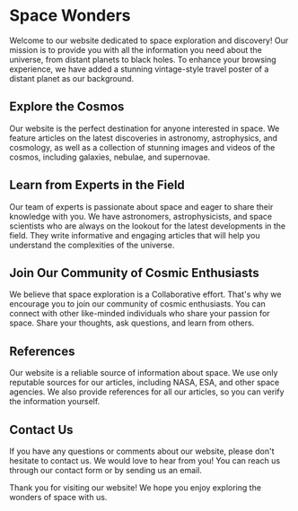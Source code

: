 <!--font:Montserrat-->

# Space Wonders

Welcome to our website dedicated to space exploration and discovery! Our mission is to provide you with all the information you need about the universe, from distant planets to black holes. To enhance your browsing experience, we have added a stunning vintage-style travel poster of a distant planet as our background.

## Explore the Cosmos

Our website is the perfect destination for anyone interested in space. We feature articles on the latest discoveries in astronomy, astrophysics, and cosmology, as well as a collection of stunning images and videos of the cosmos, including galaxies, nebulae, and supernovae.

## Learn from Experts in the Field

Our team of experts is passionate about space and eager to share their knowledge with you. We have astronomers, astrophysicists, and space scientists who are always on the lookout for the latest developments in the field. They write informative and engaging articles that will help you understand the complexities of the universe.

## Join Our Community of Cosmic Enthusiasts

We believe that space exploration is a Coll<wbr>aborative effort. That's why we encourage you to join our community of cosmic enthusiasts. You can connect with other like-minded individuals who share your passion for space. Share your thoughts, ask questions, and learn from others.

## References

Our website is a reliable source of information about space. We use only reputable sources for our articles, including NASA, ESA, and other space agencies. We also provide references for all our articles, so you can verify the information yourself.

## Contact Us

If you have any questions or comments about our website, please don't hesitate to contact us. We would love to hear from you! You can reach us through our contact form or by sending us an email.

Thank you for visiting our website! We hope you enjoy exploring the wonders of space with us.

<!--

Write me content for website with wallpaper which alt text is:

"A vintage-style travel poster of a distant planet, with bold typography and an artistic rendering of the landscape."

The name/title of the page should not be 1:1 copy of the alt text but rather a real content of the website which is using this wallpaper.

- Use markdown format
- Start with heading
- Heading should be short and concise
- The content should look like a real website
- The website should not be about the wallpaper, wallpaper is just a related background
- Heading should be contain work "wallpaper" or "background"
- Include real sections like references, contact, user stories, etc. use things relevant to the page purpose.
- Feel free to use structure like headings, bullets, numbering, blockquotes, paragraphs, horizontal lines, etc.
- You can use formatting like bold or _italic_
- You can include UTF-8 emojis
- Links should be only #hash anchors (and you can refer to the document itself)
- Do not include images


---


# Explore the Wonders of Space: A Wallpaper for Cosmic Enthusiasts

Welcome to our website dedicated to space exploration and discovery! Our website is designed to provide you with all the information you need about the universe, from distant planets to black holes. To enhance your browsing experience, we have added a vintage-style travel poster of a distant planet as our background wallpaper.

## Discover the Beauty of the Universe

Our website is the perfect destination for anyone interested in space. Whether you are an amateur astronomer or a seasoned professional, we have something for you. Our website features articles on the latest discoveries in astronomy, astrophysics, and cosmology. We also have a collection of stunning images and videos of the cosmos, including galaxies, nebulae, and supernovae.

## Learn from Experts in the Field

Our team of experts is passionate about space and eager to share their knowledge with you. We have astronomers, astrophysicists, and space scientists who are always on the lookout for the latest developments in the field. They write informative and engaging articles that will help you understand the complexities of the universe.

## Join Our Community of Cosmic Enthusiasts

We believe that space exploration is a Coll<wbr>aborative effort. That's why we encourage you to join our community of cosmic enthusiasts. You can connect with other like-minded individuals who share your passion for space. Share your thoughts, ask questions, and learn from others.

## References

Our website is a reliable source of information about space. We use only reputable sources for our articles, including NASA, ESA, and other space agencies. We also provide references for all our articles, so you can verify the information yourself.

## Contact Us

If you have any questions or comments about our website, please don't hesitate to contact us. You can reach us through our contact form or by sending us an email. We are always happy to hear from our readers.

Thank you for visiting our website! We hope you enjoy exploring the wonders of space with us.


---


Heading should not include word "wallpaper". The website should not be about the wallpaper itself, wallpaper is just a related background, rewrite whole content.


---


# Discover the Wonders of Space: A Cosmic Journey

Welcome to our website dedicated to space exploration and discovery! Our website is designed to provide you with all the information you need about the universe, from distant planets to black holes. To enhance your browsing experience, we have added a stunning vintage-style travel poster of a distant planet as our background.

## Explore the Cosmos

Our website is the perfect destination for anyone interested in space. Whether you are an amateur astronomer or a seasoned professional, we have something for you. Our website features articles on the latest discoveries in astronomy, astrophysics, and cosmology. We also have a collection of stunning images and videos of the cosmos, including galaxies, nebulae, and supernovae.

## Learn from Experts in the Field

Our team of experts is passionate about space and eager to share their knowledge with you. We have astronomers, astrophysicists, and space scientists who are always on the lookout for the latest developments in the field. They write informative and engaging articles that will help you understand the complexities of the universe.

## Join Our Community of Cosmic Enthusiasts

We believe that space exploration is a Coll<wbr>aborative effort. That's why we encourage you to join our community of cosmic enthusiasts. You can connect with other like-minded individuals who share your passion for space. Share your thoughts, ask questions, and learn from others.

## References

Our website is a reliable source of information about space. We use only reputable sources for our articles, including NASA, ESA, and other space agencies. We also provide references for all our articles, so you can verify the information yourself.

## Contact Us

If you have any questions or comments about our website, please don't hesitate to contact us. You can reach us through our contact form or by sending us an email. We are always happy to hear from our readers.

Thank you for visiting our website! We hope you enjoy exploring the wonders of space with us.


---


Heading is too long, rewrite whole content.


---


# Discover the Wonders of Space

Welcome to our website dedicated to space exploration and discovery! Our mission is to provide you with all the information you need about the universe, from distant planets to black holes. To enhance your browsing experience, we have added a stunning vintage-style travel poster of a distant planet as our background.

## Explore the Cosmos

Our website is the perfect destination for anyone interested in space. We feature articles on the latest discoveries in astronomy, astrophysics, and cosmology, as well as a collection of stunning images and videos of the cosmos, including galaxies, nebulae, and supernovae.

## Learn from Experts in the Field

Our team of experts is passionate about space and eager to share their knowledge with you. We have astronomers, astrophysicists, and space scientists who are always on the lookout for the latest developments in the field. They write informative and engaging articles that will help you understand the complexities of the universe.

## Join Our Community of Cosmic Enthusiasts

We believe that space exploration is a Coll<wbr>aborative effort. That's why we encourage you to join our community of cosmic enthusiasts. You can connect with other like-minded individuals who share your passion for space. Share your thoughts, ask questions, and learn from others.

## References

Our website is a reliable source of information about space. We use only reputable sources for our articles, including NASA, ESA, and other space agencies. We also provide references for all our articles, so you can verify the information yourself.

## Contact Us

If you have any questions or comments about our website, please don't hesitate to contact us. We would love to hear from you! You can reach us through our contact form or by sending us an email.

Thank you for visiting our website! We hope you enjoy exploring the wonders of space with us.


---


Write me a Google font which is best fitting for the website.

Pick from the list:
- Futura
- Lobster
- Exo 2
- Inter
- Barlow Condensed
- Montserrat
- Lato
- IBM Plex Sans
- Playfair Display
- Poppins
- Raleway
- Dancing Script
- Orbitron
- Roboto
- Open Sans
- Great Vibes
- Alegreya


Write just the font name nothing else.


---


Montserrat

-->
